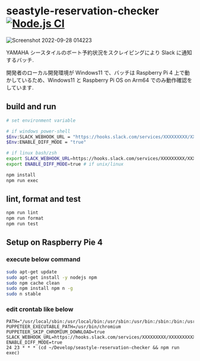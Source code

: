 # seastyle-reservation-checker [![Node.js CI](https://github.com/ymizushi/seastyle-reservation-checker/actions/workflows/node.js.yml/badge.svg)](https://github.com/ymizushi/seastyle-reservation-checker/actions/workflows/node.js.yml)

![Screenshot 2022-09-28 014223](https://user-images.githubusercontent.com/788785/192586316-460b2942-8cb3-44c4-ac45-ccc252a0a76f.jpg)

YAMAHA シースタイルのボート予約状況をスクレイピングにより Slack に通知するバッチ.

開発者のローカル開発環境が Windows11 で、バッチは Raspberry Pi 4 上で動かしているため、Windows11 と Raspberry Pi OS on Arm64 でのみ動作確認をしています.

## build and run

```sh
# set environment variable

# if windows power-shell
$Env:SLACK_WEBHOOK_URL = "https://hooks.slack.com/services/XXXXXXXXX/XXXXXXXXXXX/XXXXXXXXXXXXXXXXXXXXXXXX"
$Env:ENABLE_DIFF_MODE = "true"

# if linux bash/zsh
export SLACK_WEBHOOK_URL=https://hooks.slack.com/services/XXXXXXXXX/XXXXXXXXXXX/XXXXXXXXXXXXXXXXXXXXXXXX
export ENABLE_DIFF_MODE=true # if unix/linux

npm install
npm run exec
```

## lint, format and test

```sh
npm run lint
npm run format
npm run test
```

## Setup on Raspberry Pie 4

### execute below command

```sh
sudo apt-get update
sudo apt-get install -y nodejs npm
sudo npm cache clean
sudo npm install npm n -g
sudo n stable
```

### edit crontab like below

```crontab
PATH="/usr/local/sbin:/usr/local/bin:/usr/sbin:/usr/bin:/sbin:/bin:/usr/local/games:/usr/games"
PUPPETEER_EXECUTABLE_PATH=/usr/bin/chromium
PUPPETEER_SKIP_CHROMIUM_DOWNLOAD=true
SLACK_WEBHOOK_URL=https://hooks.slack.com/services/XXXXXXXXX/XXXXXXXXXXX/XXXXXXXXXXXXXXXXXXXXXXXX
ENABLE_DIFF_MODE=true
24 23 * * * (cd ~/Develop/seastyle-reservation-checker && npm run exec)
```
